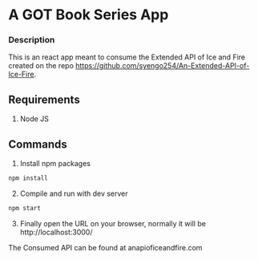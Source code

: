 # A GOT Book Series App

### Description
This is an react app meant to consume the Extended API of Ice and Fire created on the repo https://github.com/syengo254/An-Extended-API-of-Ice-Fire.

Requirements
------------
1. Node JS

Commands
--------

1. Install npm packages
```cmd
npm install
```
2. Compile and run with dev server
```cmd
npm start
```
3. Finally open the URL on your browser, normally it will be http://localhost:3000/

The Consumed API can be found at anapioficeandfire.com